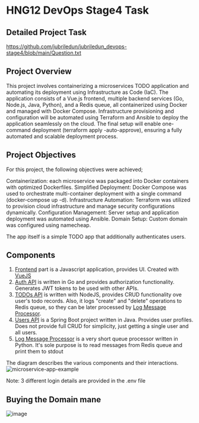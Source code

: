 # HNG12 DevOps Stage4 Task

## Detailed Project Task
https://github.com/jubriledun/jubriledun_devops-stage4/blob/main/Question.txt

## Project Overview
This project involves containerizing a microservices TODO application and automating its deployment using Infrastructure as Code (IaC). The application consists of a Vue.js frontend, multiple backend services (Go, Node.js, Java, Python), and a Redis queue, all containerized using Docker and managed with Docker Compose. Infrastructure provisioning and configuration will be automated using Terraform and Ansible to deploy the application seamlessly on the cloud. The final setup will enable one-command deployment (terraform apply -auto-approve), ensuring a fully automated and scalable deployment process.

## Project Objectives
For this project, the following objectives were achieved;

Containerization: each microservice was packaged into Docker containers with optimized Dockerfiles.
Simplified Deployment: Docker Compose was used to orchestrate multi-container deployment with a single command (docker-compose up -d).
Infrastructure Automation: Terraform was utilized to provision cloud infrastructure and manage security configurations dynamically.
Configuration Management: Server setup and application deployment was automated using Ansible.
Domain Setup: Custom domain was configured using namecheap.

The app itself is a simple TODO app that additionally authenticates users.

## Components

1. [Frontend](/frontend) part is a Javascript application, provides UI. Created with [VueJS](http://vuejs.org)
2. [Auth API](/auth-api) is written in Go and provides authorization functionality. Generates JWT tokens to be used with other APIs.
3. [TODOs API](/todos-api) is written with NodeJS, provides CRUD functionality ove user's todo records. Also, it logs "create" and "delete" operations to Redis queue, so they can be later processed by [Log Message Processor](/log-message-processor).
4. [Users API](/users-api) is a Spring Boot project written in Java. Provides user profiles. Does not provide full CRUD for simplicity, just getting a single user and all users.
5. [Log Message Processor](/log-message-processor) is a very short queue processor written in Python. It's sole purpose is to read messages from Redis queue and print them to stdout


The diagram describes the various components and their interactions.
![microservice-app-example](https://user-images.githubusercontent.com/1905821/34918427-a931d84e-f952-11e7-85a0-ace34a2e8edb.png)

Note: 3 different login details are provided in the .env file 




## Buying the Domain mane
![image](https://github.com/user-attachments/assets/8ead64c8-684b-49c2-b5e0-5a14036227e6) <br> <br>

